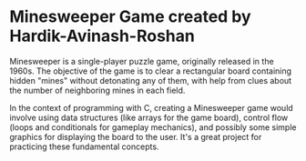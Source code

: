 # Minesweeper Game created by Hardik-Avinash-Roshan 
Minesweeper is a single-player puzzle game, originally released in the 1960s. The objective of the game is to clear a rectangular board containing hidden "mines" without detonating any of them, with help from clues about the number of neighboring mines in each field. 

In the context of programming with C, creating a Minesweeper game would involve using data structures (like arrays for the game board), control flow (loops and conditionals for gameplay mechanics), and possibly some simple graphics for displaying the board to the user. It's a great project for practicing these fundamental concepts.
